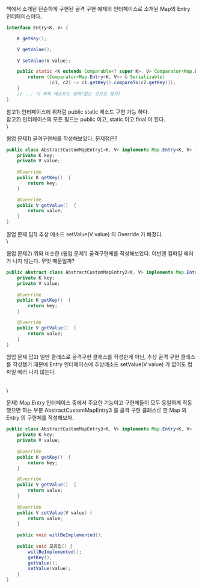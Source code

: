 책에서 소개된 단순하게 구현된 골격 구현 예제의 인터페이스로 소개된 Map의 Entry 인터페이스이다.
```java
interface Entry<K, V> {

    K getKey();

    V getValue();
    
    V setValue(V value);

    public static <K extends Comparable<? super K>, V> Comparator<Map.Entry<K, V>> comparingByKey() {
        return (Comparator<Map.Entry<K, V>> & Serializable)
                (c1, c2) -> c1.getKey().compareTo(c2.getKey());
    }
    // ... 이 외의 메소드는 생략(없는 것으로 생각)
}
```
참고1) 인터페이스에 위처럼 public static 메소드 구현 가능 하다. \
참고2) 인터페이스의 모든 필드는 public 이고, static 이고 final 이 된다.
\
\


웜업 문제1) 골격구현체를 작성해보았다. 문제점은?


```java
public class AbstractCustomMapEntry1<K, V> implements Map.Entry<K, V> {
    private K key;
    private V value;
    
    @Override
    public K getKey()  {
        return key;
    }

    @Override
    public V getValue()  {
        return value;
    }
}
```
웜업 문제 답1) 추상 메소드 setValue(V value) 의 Override 가 빠졌다.
\
\


웜업 문제2) 위와 비슷한 (웜업 문제1) 골격구현체를 작성해보았다. 이번엔 컴파일 에러가 나지 않는다. 무엇 때문일까?

```java
public abstract class AbstractCustomMapEntry2<K, V> implements Map.Entry<K, V> {
    private K key;
    private V value;
    
    @Override
    public K getKey()  {
        return key;
    }

    @Override
    public V getValue()  {
        return value;
    }
}
```
웜업 문제 답2) 일반 클래스로 골격구현 클래스를 작성한게 아닌, 추상 골격 구현 클래스를 작성했기 때문에 Entry 인터페이스에 추상메소드 setValue(V value) 가 없어도 컴파일 에러 나지 않는다.

\
\


문제) Map.Entry 인터페이스 중에서 주요한 기능이고 구현체들이 모두 동일하게 작동했으면 하는 부분 AbstractCustomMapEntry3 를 골격 구현 클래스로 한 Map 의 Entry 의 구현체를 작성해보자.

```java
public class AbstractCustomMapEntry3<K, V> implements Map.Entry<K, V> {
    private K key;
    private V value;
    
    @Override
    public K getKey()  {
        return key;
    }

    @Override
    public V getValue()  {
        return value;
    }
    
    @Override
    public V setValue(V value) {
        return value;
    }
    
    public void willBeImplemented();
    
    public void 모음집() {
        willBeImplemented();
        getKey();
        getValue();
        setValue(value);
    }
}
```


